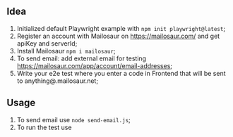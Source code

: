 ## Idea
1. Initialized default Playwright example with `npm init playwright@latest`;
2. Register an account with Mailosaur on https://mailosaur.com/ and get apiKey and serverId;
3. Install Mailosaur `npm i mailosaur`;
4. To send email: add external email for testing https://mailosaur.com/app/account/email-addresses;
5. Write your e2e test where you enter a code in Frontend that will be sent to anything@<serverId>.mailosaur.net;

## Usage
1. To send email use `node send-email.js`;
2. To run the test use 